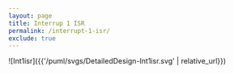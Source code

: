 ```yaml
---
layout: page
title: Interrup 1 ISR
permalink: /interrupt-1-isr/
exclude: true
---
```


![Int1isr]({{'/puml/svgs/DetailedDesign-Int1isr.svg' | relative_url}})
